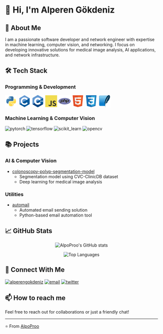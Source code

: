 # 👋 Hi, I'm Alperen Gökdeniz


## 🚀 About Me
I am a passionate software developer and network engineer with expertise in machine learning, computer vision, and networking. I focus on developing innovative solutions for medical image analysis, AI applications, and network infrastructure.

## 🛠️ Tech Stack
### Programming & Development
<p align="left">
<img src="https://raw.githubusercontent.com/devicons/devicon/master/icons/python/python-original.svg" alt="python" width="40" height="40"/>
<img src="https://raw.githubusercontent.com/devicons/devicon/master/icons/c/c-original.svg" alt="c" width="40" height="40"/>
<img src="https://raw.githubusercontent.com/devicons/devicon/master/icons/cplusplus/cplusplus-original.svg" alt="cplusplus" width="40" height="40"/>
<img src="https://raw.githubusercontent.com/devicons/devicon/master/icons/javascript/javascript-original.svg" alt="javascript" width="40" height="40"/>
<img src="https://raw.githubusercontent.com/devicons/devicon/master/icons/php/php-original.svg" alt="php" width="40" height="40"/>
<img src="https://raw.githubusercontent.com/devicons/devicon/master/icons/html5/html5-original.svg" alt="html5" width="40" height="40"/>
<img src="https://raw.githubusercontent.com/devicons/devicon/master/icons/css3/css3-original.svg" alt="css3" width="40" height="40"/>
<img src="https://raw.githubusercontent.com/devicons/devicon/master/icons/sqlite/sqlite-original.svg" alt="sqlite" width="40" height="40"/>
</p>

### Machine Learning & Computer Vision
<p align="left">
<img src="https://www.vectorlogo.zone/logos/pytorch/pytorch-icon.svg" alt="pytorch" width="40" height="40"/>
<img src="https://www.vectorlogo.zone/logos/tensorflow/tensorflow-icon.svg" alt="tensorflow" width="40" height="40"/>
<img src="https://upload.wikimedia.org/wikipedia/commons/0/05/Scikit_learn_logo_small.svg" alt="scikit_learn" width="40" height="40"/>
<img src="https://www.vectorlogo.zone/logos/opencv/opencv-icon.svg" alt="opencv" width="40" height="40"/>
</p>


## 📚 Projects
### AI & Computer Vision
- [colonoscopy-polyp-segmentation-model](https://github.com/AlpoProo/colonoscopy-polyp-segmentation-model)
  - Segmentation model using CVC-ClinicDB dataset
  - Deep learning for medical image analysis

### Utilities
- [automail](https://github.com/AlpoProo/automail)
  - Automated email sending solution
  - Python-based email automation tool


## 📈 GitHub Stats
<p align="center">
<img src="https://github-readme-stats.vercel.app/api?username=AlpoProo&show_icons=true&theme=radical" alt="AlpoProo's GitHub stats" />
</p>
<p align="center">
<img src="https://github-readme-stats.vercel.app/api/top-langs/?username=AlpoProo&layout=compact&theme=radical" alt="Top Languages" />
</p>

## 🤝 Connect With Me
<p align="left">
<a href="https://linkedin.com/in/alperengokdeniz" target="blank"><img align="center" src="https://raw.githubusercontent.com/rahuldkjain/github-profile-readme-generator/master/src/images/icons/Social/linked-in-alt.svg" alt="alperengokdeniz" height="30" width="40" /></a>
<a href="mailto:alperen@gokdeniz.tr" target="blank"><img align="center" src="https://www.vectorlogo.zone/logos/gmail/gmail-icon.svg" alt="email" height="30" width="40" /></a>
<a href="https://twitter.com/your-handle" target="blank"><img align="center" src="https://raw.githubusercontent.com/rahuldkjain/github-profile-readme-generator/master/src/images/icons/Social/twitter.svg" alt="twitter" height="30" width="40" /></a>
</p>

## 📫 How to reach me
Feel free to reach out for collaborations or just a friendly chat!

---
⭐️ From [AlpoProo](https://github.com/AlpoProo)
